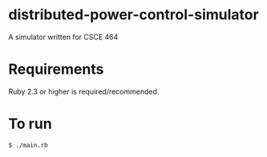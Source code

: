 # distributed-power-control-simulator
A simulator written for CSCE 464

# Requirements
Ruby 2.3 or higher is required/recommended.

# To run
```
$ ./main.rb
```
